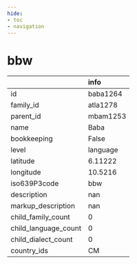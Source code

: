 ```yaml
---
hide:
- toc
- navigation
---
```

# bbw
|                      | info     |
|:---------------------|:---------|
| id                   | baba1264 |
| family_id            | atla1278 |
| parent_id            | mbam1253 |
| name                 | Baba     |
| bookkeeping          | False    |
| level                | language |
| latitude             | 6.11222  |
| longitude            | 10.5216  |
| iso639P3code         | bbw      |
| description          | nan      |
| markup_description   | nan      |
| child_family_count   | 0        |
| child_language_count | 0        |
| child_dialect_count  | 0        |
| country_ids          | CM       |